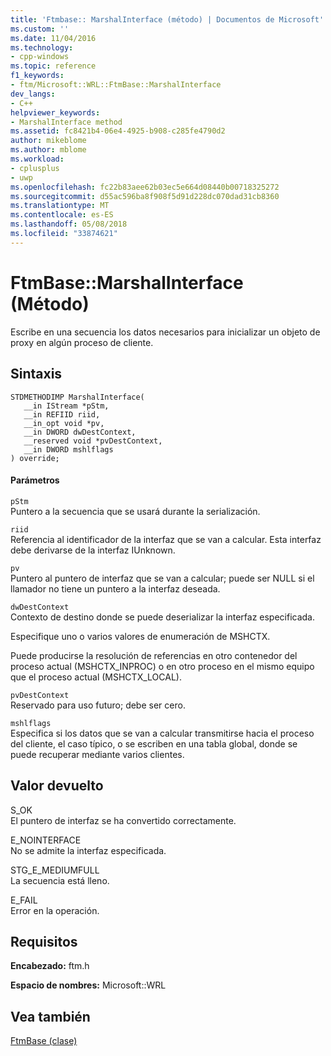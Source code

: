 ```yaml
---
title: 'Ftmbase:: MarshalInterface (método) | Documentos de Microsoft'
ms.custom: ''
ms.date: 11/04/2016
ms.technology:
- cpp-windows
ms.topic: reference
f1_keywords:
- ftm/Microsoft::WRL::FtmBase::MarshalInterface
dev_langs:
- C++
helpviewer_keywords:
- MarshalInterface method
ms.assetid: fc8421b4-06e4-4925-b908-c285fe4790d2
author: mikeblome
ms.author: mblome
ms.workload:
- cplusplus
- uwp
ms.openlocfilehash: fc22b83aee62b03ec5e664d08440b00718325272
ms.sourcegitcommit: d55ac596ba8f908f5d91d228dc070dad31cb8360
ms.translationtype: MT
ms.contentlocale: es-ES
ms.lasthandoff: 05/08/2018
ms.locfileid: "33874621"
---
```

# <a name="ftmbasemarshalinterface-method"></a>FtmBase::MarshalInterface (Método)
Escribe en una secuencia los datos necesarios para inicializar un objeto de proxy en algún proceso de cliente.  
  
## <a name="syntax"></a>Sintaxis  
  
```  
STDMETHODIMP MarshalInterface(  
   __in IStream *pStm,  
   __in REFIID riid,  
   __in_opt void *pv,  
   __in DWORD dwDestContext,  
   __reserved void *pvDestContext,  
   __in DWORD mshlflags  
) override;  
```  
  
#### <a name="parameters"></a>Parámetros  
 `pStm`  
 Puntero a la secuencia que se usará durante la serialización.  
  
 `riid`  
 Referencia al identificador de la interfaz que se van a calcular. Esta interfaz debe derivarse de la interfaz IUnknown.  
  
 `pv`  
 Puntero al puntero de interfaz que se van a calcular; puede ser NULL si el llamador no tiene un puntero a la interfaz deseada.  
  
 `dwDestContext`  
 Contexto de destino donde se puede deserializar la interfaz especificada.  
  
 Especifique uno o varios valores de enumeración de MSHCTX.  
  
 Puede producirse la resolución de referencias en otro contenedor del proceso actual (MSHCTX_INPROC) o en otro proceso en el mismo equipo que el proceso actual (MSHCTX_LOCAL).  
  
 `pvDestContext`  
 Reservado para uso futuro; debe ser cero.  
  
 `mshlflags`  
 Especifica si los datos que se van a calcular transmitirse hacia el proceso del cliente, el caso típico, o se escriben en una tabla global, donde se puede recuperar mediante varios clientes.  
  
## <a name="return-value"></a>Valor devuelto  
 S_OK  
 El puntero de interfaz se ha convertido correctamente.  
  
 E_NOINTERFACE  
 No se admite la interfaz especificada.  
  
 STG_E_MEDIUMFULL  
 La secuencia está lleno.  
  
 E_FAIL  
 Error en la operación.  
  
## <a name="requirements"></a>Requisitos  
 **Encabezado:** ftm.h  
  
 **Espacio de nombres:** Microsoft::WRL  
  
## <a name="see-also"></a>Vea también  
 [FtmBase (clase)](../windows/ftmbase-class.md)